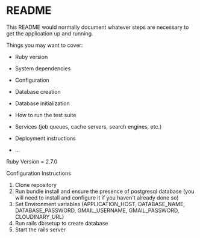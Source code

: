 # README

This README would normally document whatever steps are necessary to get the
application up and running.

Things you may want to cover:

* Ruby version

* System dependencies

* Configuration

* Database creation

* Database initialization

* How to run the test suite

* Services (job queues, cache servers, search engines, etc.)

* Deployment instructions

* ...

Ruby Version = 2.7.0

Configuration Instructions
1. Clone repository
2. Run bundle install and ensure the presence of postgresql database (you will need to install and configure it if you haven't already done so)
3. Set Environment variables (APPLICATION_HOST, DATABASE_NAME, DATABASE_PASSWORD, GMAIL_USERNAME, GMAIL_PASSWORD, CLOUDINARY_URL)
4. Run rails db:setup to create database
5. Start the rails server
